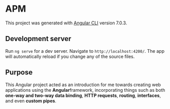 # APM

This project was generated with [Angular CLI](https://github.com/angular/angular-cli) version 7.0.3.

## Development server

Run `ng serve` for a dev server. Navigate to `http://localhost:4200/`. The app will automatically reload if you change any of the source files.

## Purpose
This Angular project acted as an introduction for me towards creating web applications using the **Angular**framework, incorporating things such as both **one-way and two-way data binding**, **HTTP requests**, **routing**, **interfaces**, and even **custom pipes**.
